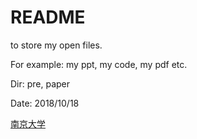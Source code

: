 # README

to store my open files.

For example: my ppt, my code, my pdf etc.

Dir: pre, paper

Date: 2018/10/18

[南京大学](https://www.nju.edu.cn)
